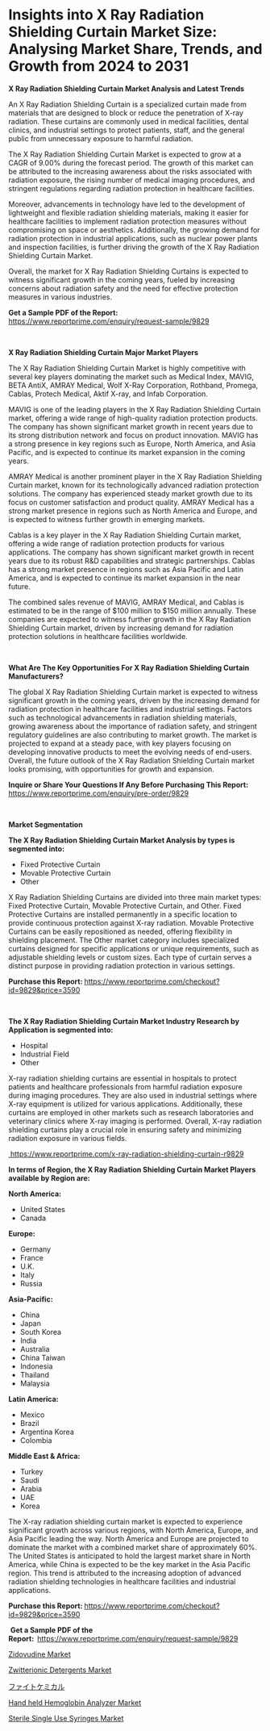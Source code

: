 <p><h1>Insights into X Ray Radiation Shielding Curtain Market Size: Analysing Market Share, Trends, and Growth from 2024 to 2031</h1></p><p><strong>X Ray Radiation Shielding Curtain Market Analysis and Latest Trends</strong></p>
<p><p>An X Ray Radiation Shielding Curtain is a specialized curtain made from materials that are designed to block or reduce the penetration of X-ray radiation. These curtains are commonly used in medical facilities, dental clinics, and industrial settings to protect patients, staff, and the general public from unnecessary exposure to harmful radiation.</p><p>The X Ray Radiation Shielding Curtain Market is expected to grow at a CAGR of 9.00% during the forecast period. The growth of this market can be attributed to the increasing awareness about the risks associated with radiation exposure, the rising number of medical imaging procedures, and stringent regulations regarding radiation protection in healthcare facilities.</p><p>Moreover, advancements in technology have led to the development of lightweight and flexible radiation shielding materials, making it easier for healthcare facilities to implement radiation protection measures without compromising on space or aesthetics. Additionally, the growing demand for radiation protection in industrial applications, such as nuclear power plants and inspection facilities, is further driving the growth of the X Ray Radiation Shielding Curtain Market.</p><p>Overall, the market for X Ray Radiation Shielding Curtains is expected to witness significant growth in the coming years, fueled by increasing concerns about radiation safety and the need for effective protection measures in various industries.</p></p>
<p><strong>Get a Sample PDF of the Report:&nbsp;</strong> <a href="https://www.reportprime.com/enquiry/request-sample/9829">https://www.reportprime.com/enquiry/request-sample/9829</a></p>
<p>&nbsp;</p>
<p><strong>X Ray Radiation Shielding Curtain Major Market Players</strong></p>
<p><p>The X Ray Radiation Shielding Curtain Market is highly competitive with several key players dominating the market such as Medical Index, MAVIG, BETA AntiX, AMRAY Medical, Wolf X-Ray Corporation, Rothband, Promega, Cablas, Protech Medical, Aktif X-ray, and Infab Corporation.</p><p>MAVIG is one of the leading players in the X Ray Radiation Shielding Curtain market, offering a wide range of high-quality radiation protection products. The company has shown significant market growth in recent years due to its strong distribution network and focus on product innovation. MAVIG has a strong presence in key regions such as Europe, North America, and Asia Pacific, and is expected to continue its market expansion in the coming years.</p><p>AMRAY Medical is another prominent player in the X Ray Radiation Shielding Curtain market, known for its technologically advanced radiation protection solutions. The company has experienced steady market growth due to its focus on customer satisfaction and product quality. AMRAY Medical has a strong market presence in regions such as North America and Europe, and is expected to witness further growth in emerging markets.</p><p>Cablas is a key player in the X Ray Radiation Shielding Curtain market, offering a wide range of radiation protection products for various applications. The company has shown significant market growth in recent years due to its robust R&D capabilities and strategic partnerships. Cablas has a strong market presence in regions such as Asia Pacific and Latin America, and is expected to continue its market expansion in the near future.</p><p>The combined sales revenue of MAVIG, AMRAY Medical, and Cablas is estimated to be in the range of $100 million to $150 million annually. These companies are expected to witness further growth in the X Ray Radiation Shielding Curtain market, driven by increasing demand for radiation protection solutions in healthcare facilities worldwide.</p></p>
<p>&nbsp;</p>
<p><strong>What Are The Key Opportunities For X Ray Radiation Shielding Curtain Manufacturers?</strong></p>
<p><p>The global X Ray Radiation Shielding Curtain market is expected to witness significant growth in the coming years, driven by the increasing demand for radiation protection in healthcare facilities and industrial settings. Factors such as technological advancements in radiation shielding materials, growing awareness about the importance of radiation safety, and stringent regulatory guidelines are also contributing to market growth. The market is projected to expand at a steady pace, with key players focusing on developing innovative products to meet the evolving needs of end-users. Overall, the future outlook of the X Ray Radiation Shielding Curtain market looks promising, with opportunities for growth and expansion.</p></p>
<p><strong>Inquire or Share Your Questions If Any Before Purchasing This Report:</strong> <a href="https://www.reportprime.com/enquiry/pre-order/9829">https://www.reportprime.com/enquiry/pre-order/9829</a></p>
<p>&nbsp;</p>
<p><strong>Market Segmentation</strong></p>
<p><strong>The X Ray Radiation Shielding Curtain Market Analysis by types is segmented into:</strong></p>
<p><ul><li>Fixed Protective Curtain</li><li>Movable Protective Curtain</li><li>Other</li></ul></p>
<p><p>X Ray Radiation Shielding Curtains are divided into three main market types: Fixed Protective Curtain, Movable Protective Curtain, and Other. Fixed Protective Curtains are installed permanently in a specific location to provide continuous protection against X-ray radiation. Movable Protective Curtains can be easily repositioned as needed, offering flexibility in shielding placement. The Other market category includes specialized curtains designed for specific applications or unique requirements, such as adjustable shielding levels or custom sizes. Each type of curtain serves a distinct purpose in providing radiation protection in various settings.</p></p>
<p><strong>Purchase this Report:&nbsp;</strong><a href="https://www.reportprime.com/checkout?id=9829&price=3590">https://www.reportprime.com/checkout?id=9829&price=3590</a></p>
<p>&nbsp;</p>
<p><strong>The X Ray Radiation Shielding Curtain Market Industry Research by Application is segmented into:</strong></p>
<p><ul><li>Hospital</li><li>Industrial Field</li><li>Other</li></ul></p>
<p><p>X-ray radiation shielding curtains are essential in hospitals to protect patients and healthcare professionals from harmful radiation exposure during imaging procedures. They are also used in industrial settings where X-ray equipment is utilized for various applications. Additionally, these curtains are employed in other markets such as research laboratories and veterinary clinics where X-ray imaging is performed. Overall, X-ray radiation shielding curtains play a crucial role in ensuring safety and minimizing radiation exposure in various fields.</p></p>
<p><a href="https://www.reportprime.com/x-ray-radiation-shielding-curtain-r9829">&nbsp;https://www.reportprime.com/x-ray-radiation-shielding-curtain-r9829</a></p>
<p><strong>In terms of Region, the X Ray Radiation Shielding Curtain Market Players available by Region are:</strong></p>
<p>
    <p> <strong> North America: </strong>
        <ul>
            <li>United States</li>
            <li>Canada</li>
        </ul>
        </p> 
    <p> <strong> Europe: </strong>
        <ul>
            <li>Germany</li>
            <li>France</li>
            <li>U.K.</li>
            <li>Italy</li>
            <li>Russia</li>
        </ul>
        </p> 
    <p> <strong> Asia-Pacific: </strong>
        <ul>
            <li>China</li>
            <li>Japan</li>
            <li>South Korea</li>
            <li>India</li>
            <li>Australia</li>
            <li>China Taiwan</li>
            <li>Indonesia</li>
            <li>Thailand</li>
            <li>Malaysia</li>
        </ul>
        </p> 
    <p> <strong> Latin America: </strong>
        <ul>
            <li>Mexico</li>
            <li>Brazil</li>
            <li>Argentina Korea</li>
            <li>Colombia</li>
        </ul>
        </p> 
    <p> <strong> Middle East & Africa: </strong>
        <ul>
            <li>Turkey</li>
            <li>Saudi</li>
            <li>Arabia</li>
            <li>UAE</li>
            <li>Korea</li>
        </ul>
    </p>
    </p>
<p><p>The X-ray radiation shielding curtain market is expected to experience significant growth across various regions, with North America, Europe, and Asia Pacific leading the way. North America and Europe are projected to dominate the market with a combined market share of approximately 60%. The United States is anticipated to hold the largest market share in North America, while China is expected to be the key market in the Asia Pacific region. This trend is attributed to the increasing adoption of advanced radiation shielding technologies in healthcare facilities and industrial applications.</p></p>
<p><strong>Purchase this Report: </strong><a href="https://www.reportprime.com/checkout?id=9829&price=3590">https://www.reportprime.com/checkout?id=9829&price=3590</a></p>
<p>&nbsp;<strong>Get a Sample PDF of the Report:&nbsp;&nbsp;</strong><a href="https://www.reportprime.com/enquiry/request-sample/9829">https://www.reportprime.com/enquiry/request-sample/9829</a></p>
<p><strong></strong></p>
<p><p><a href="https://issuu.com/reportprime-2/docs/zidovudine-market-size-2030.pptx">Zidovudine Market</a></p><p><a href="https://issuu.com/reportprime-2/docs/zwitterionic-detergents-market-size-2030.pptx">Zwitterionic Detergents Market</a></p><p><a href="https://medium.com/@kelscdowell78456/%E6%A4%8D%E7%89%A9%E6%80%A7%E5%8C%96%E5%AD%A6%E7%89%A9%E8%B3%AA%E5%B8%82%E5%A0%B4%E8%AA%BF%E6%9F%BB%E3%83%AC%E3%83%9D%E3%83%BC%E3%83%88-%E3%81%9D%E3%81%AE%E6%AD%B4%E5%8F%B2%E3%81%A82024%E5%B9%B4%E3%81%8B%E3%82%892031%E5%B9%B4%E3%81%BE%E3%81%A7%E3%81%AE%E4%BA%88%E6%B8%AC-0a83d263d991">ファイトケミカル</a></p><p><a href="https://github.com/singletonthaxterkelliehr2df/Market-Research-Report-List-2/blob/main/hand-held-hemoglobin-analyzer-market.md">Hand held Hemoglobin Analyzer Market</a></p><p><a href="https://github.com/RichRobinson5/Market-Research-Report-List-4/blob/main/sterile-single-use-syringes-market.md">Sterile Single Use Syringes Market</a></p></p>